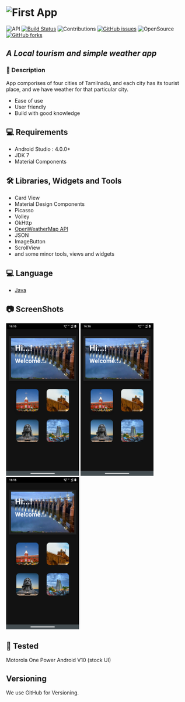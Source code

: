 # ![First App]((https://github.com/SrinivasanJayakumarr/First-App/tree/master))

![API](https://img.shields.io/badge/API-23%2B-brightgreen.svg?style=flat) [![Build Status](https://travis-ci.org/joemccann/dillinger.svg?branch=master)](https://travis-ci.org/joemccann/dillinger) ![Contributions](https://img.shields.io/badge/contributions-welcome-brightgreen.svg?style=flat) [![GitHub issues](https://img.shields.io/github/issues/SrinivasanJayakumarr/First-App)](https://github.com/SrinivasanJayakumarr/First-App/issues) ![OpenSource](https://img.shields.io/badge/OpenSource-YES-brightgreen) [![GitHub forks](https://img.shields.io/github/forks/SrinivasanJayakumarr/First-App)](https://github.com/SrinivasanJayakumarr/First-App/network)

## _A Local tourism and simple weather app_


### :scroll: Description

App comporises of four cities of Tamilnadu, and each city has its tourist place,
and we have weather for that particular city.

- Ease of use
- User friendly
- Build with  good knowledge

## :computer: Requirements

- Android Studio : 4.0.0+
- JDK 7
- Material Components 

## :hammer_and_wrench: Libraries, Widgets and Tools

- Card View
- Material Design Components
- Picasso
- Volley
- OkHttp
- <a href="https://openweathermap.org/api" target="_blank">OpenWeatherMap API</a>
- JSON
- ImageButton
- ScrollView
- and some minor tools, views and widgets

## :computer: Language

- <a href="https://docs.oracle.com/en/java/javase/index.html" target="_blank">Java</a>

## :camera: ScreenShots

<span align="center">
  <img src="https://github.com/SrinivasanJayakumarr/First-App/blob/master/OutPuts/Screenshot_20210304-161655.png" width="200">
  <img src="https://github.com/SrinivasanJayakumarr/First-App/blob/master/OutPuts/Screenshot_20210304-161655.png" width="200">
  <img src="https://github.com/SrinivasanJayakumarr/First-App/blob/master/OutPuts/Screenshot_20210304-161655.png" width="200">
</span>

## :iphone: Tested

Motorola One Power Android V10 (stock UI)

## Versioning
We use GitHub for Versioning.
